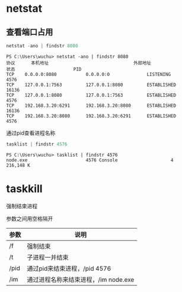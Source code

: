 # netstat

## 查看端口占用

```powershell
netstat -ano | findstr 8080
```

```
PS C:\Users\wuchu> netstat -ano | findstr 8080
协议		本机地址								外部地址								状态						PID
TCP    0.0.0.0:8080           0.0.0.0:0              LISTENING       4576
TCP    127.0.0.1:7563         127.0.0.1:8080         ESTABLISHED     16136
TCP    127.0.0.1:8080         127.0.0.1:7563         ESTABLISHED     4576
TCP    192.168.3.20:6291      192.168.3.20:8080      ESTABLISHED     16136
TCP    192.168.3.20:8080      192.168.3.20:6291      ESTABLISHED     4576
```

通过pid查看进程名称

```powershell
tasklist | findstr 4576
```

```
PS C:\Users\wuchu> tasklist | findstr 4576
node.exe                      4576 Console                    4    216,148 K
```

# taskkill

强制结束进程

参数之间用空格隔开

| 参数 | 说明                                 |
| ---- | ------------------------------------ |
| /f   | 强制结束                             |
| /t   | 子进程一并结束                       |
| /pid | 通过pid来结束进程，/pid 4576         |
| /im  | 通过进程名称来结束进程，/im node.exe |


